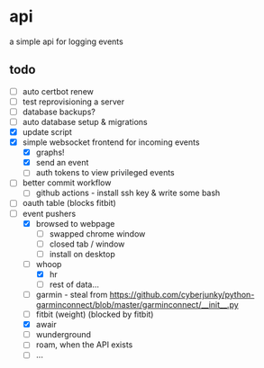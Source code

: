 # api

a simple api for logging events

## todo

- [ ] auto certbot renew
- [ ] test reprovisioning a server
- [ ] database backups?
- [ ] auto database setup & migrations
- [x] update script
- [x] simple websocket frontend for incoming events
  - [x] graphs!
  - [x] send an event
  - [ ] auth tokens to view privileged events
- [ ] better commit workflow
  - [ ] github actions - install ssh key & write some bash
- [ ] oauth table (blocks fitbit)
- [ ] event pushers
  - [x] browsed to webpage
    - [ ] swapped chrome window
    - [ ] closed tab / window
    - [ ] install on desktop
  - [ ] whoop
    - [x] hr
    - [ ] rest of data...
  - [ ] garmin - steal from https://github.com/cyberjunky/python-garminconnect/blob/master/garminconnect/__init__.py
  - [ ] fitbit (weight) (blocked by fitbit)
  - [x] awair
  - [ ] wunderground
  - [ ] roam, when the API exists
  - [ ] ...
